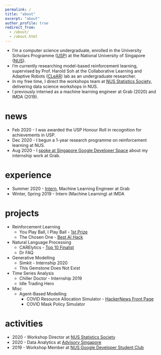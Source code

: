 ```yaml
---
permalink: /
title: "about"
excerpt: "about"
author_profile: true
redirect_from: 
  - /about/
  - /about.html
---
```


* I’m a computer science undergraduate, enrolled in the University Scholars Programme ([USP](http://usp.nus.edu.sg/)) at the National University of Singapore ([NUS](https://nus.edu.sg/)).
* I’m currently researching model-based reinforcement learning, supervised by Prof. Harold Soh at the Collaborative Learning and Adaptive Robots ([CLeAR](http://clear-nus.github.io/)) lab as an undergraduate researcher.
* In my free time, I direct the workshops team at [NUS Statistics Society](https://sites.google.com/view/nusstatisticssociety/workshops), delivering data science workshops in NUS.
* I previously interned as a machine learning engineer at Grab (2020) and IMDA (2019).

# news

* Feb 2020 - I was awarded the USP Honour Roll in recognition for achievements in USP.
* Dec 2020 - I begun a 1-year research programme on reinforcement learning at NUS.
* Aug 2020 - I [spoke at Singapore Google Developer Space](https://www.youtube.com/watch?v=wl_Z9URl6BU) about my internship work at Grab.

# experience

* Summer 2020 - [Intern](https://www.linkedin.com/posts/jetnew_sip-report-simkit-grabpdf-activity-6694801691851804672-sk53), Machine Learning Engineer at Grab
* Winter, Spring 2019 - Intern (Machine Learning) at IMDA

# projects

* Reinforcement Learning
  * You Play Ball, I Play Ball - [1st Prize](https://www.linkedin.com/posts/jetnew_machinelearning-reinforcementlearning-datascience-activity-6732485574315401216-1W-t)
  * The Chosen One - [Best AI Hack](https://www.linkedin.com/posts/jetnew_today-i-joined-nanyang-technological-university-activity-6589154496453144576-_L9q)
* Natural Language Processing
  * CARElytics - [Top 10 Finalist](https://www.linkedin.com/posts/junjie-tan_this-summer-i-had-the-opportunity-to-participate-activity-6696411383728361472-L1UR)
  * Dr FAQ
* Generative Modelling
  * Simkit - Internship 2020
  * This Gemstone Does Not Exist
* Time Series Analysis
  * Chiller Doctor - Internship 2019
  * Idle Trading Hero
* Misc
  * Agent-Based Modelling
    * COVID Resource Allocation Simulator - [HackerNews Front Page](https://news.ycombinator.com/item?id=22726986)
    * COVID Mask Policy Simulator

# activities
* 2020 - Workshop Director at [NUS Statistics Society](https://www.youtube.com/playlist?list=PLiAp0_yuG0tZdmdMbVQBBNTQR6JefsHy4)
* 2020 - Data Analytics at [Advisory Singapore](https://advisory.sg/)
* 2019 - Workshop Member at [NUS Google Developer Student Club](https://www.youtube.com/playlist?list=PLiAp0_yuG0tY3bldy2K3L3s5XZmlmy8Gu)